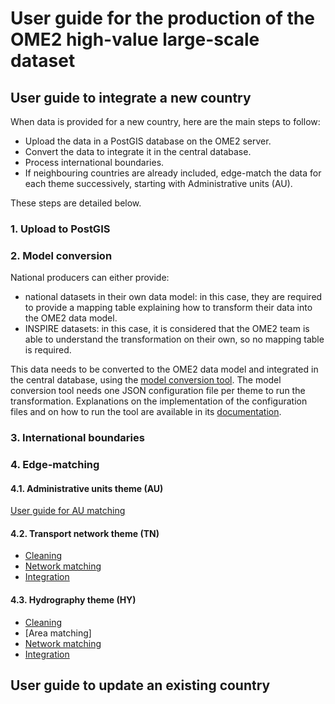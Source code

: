 # User guide for the production of the OME2 high-value large-scale dataset

## User guide to integrate a new country
When data is provided for a new country, here are the main steps to follow:
* Upload the data in a PostGIS database on the OME2 server.
* Convert the data to integrate it in the central database.
* Process international boundaries.
* If neighbouring countries are already included, edge-match the data for each theme successively, starting with Administrative units (AU).

These steps are detailed below.

### 1. Upload to PostGIS

### 2. Model conversion
National producers can either provide:
* national datasets in their own data model: in this case, they are required to provide a mapping table explaining how to transform their data into the OME2 data model.
* INSPIRE datasets: in this case, it is considered that the OME2 team is able to understand the transformation on their own, so no mapping table is required.

This data needs to be converted to the OME2 data model and integrated in the central database, using the [model conversion tool](https://github.com/openmapsforeurope2/data-model-transformer).
The model conversion tool needs one JSON configuration file per theme to run the transformation. Explanations on the implementation of the configuration files and on how to run the tool are available in its [documentation](https://github.com/openmapsforeurope2/data-model-transformer).


### 3. International boundaries


### 4. Edge-matching

#### 4.1. Administrative units theme (AU)
[User guide for AU matching](https://github.com/openmapsforeurope2/OME2/blob/main/docs/prod/administrative_unit_area_matching/user_guide_au.md)

#### 4.2. Transport network theme (TN)
* [Cleaning](https://github.com/openmapsforeurope2/OME2/blob/main/docs/prod/network_matching/steps/cleaning.md)
* [Network matching](https://github.com/openmapsforeurope2/OME2/blob/main/docs/prod/network_matching/steps/matching.md)
* [Integration](https://github.com/openmapsforeurope2/OME2/blob/main/docs/prod/network_matching/steps/integration.md)

#### 4.3. Hydrography theme (HY)
* [Cleaning](https://github.com/openmapsforeurope2/OME2/blob/main/docs/prod/network_matching/steps/cleaning.md)
* [Area matching]
* [Network matching](https://github.com/openmapsforeurope2/OME2/blob/main/docs/prod/network_matching/steps/matching.md)
* [Integration](https://github.com/openmapsforeurope2/OME2/blob/main/docs/prod/network_matching/steps/integration.md)

## User guide to update an existing country
